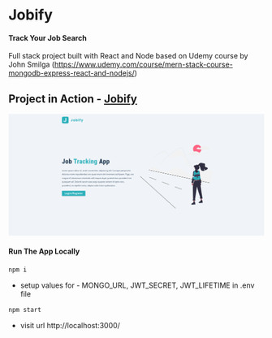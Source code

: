 # Jobify

#### Track Your Job Search

Full stack project built with React and Node based on Udemy course by John Smilga (https://www.udemy.com/course/mern-stack-course-mongodb-express-react-and-nodejs/)

## Project in Action - [Jobify](https://jobify-6991.herokuapp.com/landing)

![Preview of landing page](./screenshoot.png)

#### Run The App Locally

```sh
npm i
```
- setup values for - MONGO_URL, JWT_SECRET, JWT_LIFETIME in .env file
```sh
npm start
```
- visit url http://localhost:3000/
